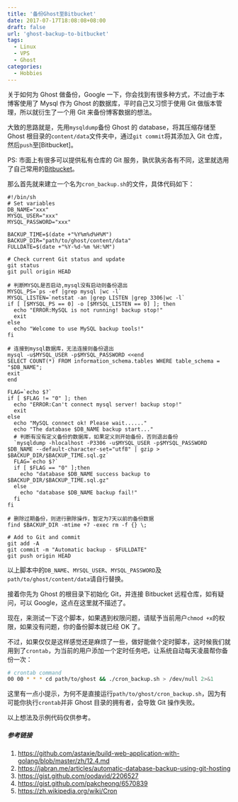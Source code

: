 ```yaml
---
title: '备份Ghost至Bitbucket'
date: 2017-07-17T18:08:08+08:00
draft: false
url: 'ghost-backup-to-bitbucket'
tags:
  - Linux
  - VPS
  - Ghost
categories:
  - Hobbies
---
```


关于如何为 Ghost 做备份，Google 一下，你会找到有很多种方式，不过由于本博客使用了 Mysql 作为 Ghost 的数据库，平时自己又习惯于使用 Git 做版本管理，所以就衍生了一个用 Git 来备份博客数据的想法。

大致的思路就是，先用`mysqldump`备份 Ghost 的 database，将其压缩存储至 Ghost 根目录的`content/data`文件夹中，通过`git commit`将其添加入 Git 仓库，然后`push`至[Bitbucket]。

PS: 市面上有很多可以提供私有仓库的 Git 服务，孰优孰劣各有不同，这里就选用了自己常用的[Bitbucket](https://bitbucket.org/)。

那么首先就来建立一个名为`cron_backup.sh`的文件，具体代码如下：

```shell
#!/bin/sh
# Set variables
DB_NAME="xxx"
MYSQL_USER="xxx"
MYSQL_PASSWORD="xxx"

BACKUP_TIME=$(date +"%Y%m%d%H%M")
BACKUP_DIR="path/to/ghost/content/data"
FULLDATE=$(date +"%Y-%d-%m %H:%M")

# Check current Git status and update
git status
git pull origin HEAD

# 判断MYSQL是否启动,mysql没有启动则备份退出
MYSQL_PS=`ps -ef |grep mysql |wc -l`
MYSQL_LISTEN=`netstat -an |grep LISTEN |grep 3306|wc -l`
if [ [$MYSQL_PS == 0] -o [$MYSQL_LISTEN == 0] ]; then
  echo "ERROR:MySQL is not running! backup stop!"
  exit
else
  echo "Welcome to use MySQL backup tools!"
fi

# 连接到mysql数据库，无法连接则备份退出
mysql -u$MYSQL_USER -p$MYSQL_PASSWORD <<end
SELECT COUNT(*) FROM information_schema.tables WHERE table_schema = "$DB_NAME";
exit
end

FLAG=`echo $?`
if [ $FLAG != "0" ]; then
  echo "ERROR:Can't connect mysql server! backup stop!"
  exit
else
  echo "MySQL connect ok! Please wait......"
  echo "The database $DB_NAME backup start..."
  # 判断有没有定义备份的数据库，如果定义则开始备份，否则退出备份
  `mysqldump -hlocalhost -P3306 -u$MYSQL_USER -p$MYSQL_PASSWORD $DB_NAME --default-character-set="utf8" | gzip > $BACKUP_DIR/$BACKUP_TIME.sql.gz`
  FLAG=`echo $?`
  if [ $FLAG == "0" ];then
    echo "database $DB_NAME success backup to $BACKUP_DIR/$BACKUP_TIME.sql.gz"
  else
    echo "database $DB_NAME backup fail!"
  fi
fi

# 删除过期备份，则进行删除操作，暂定为7天以前的备份数据
find $BACKUP_DIR -mtime +7 -exec rm -f {} \;

# Add to Git and commit
git add -A
git commit -m "Automatic backup - $FULLDATE"
git push origin HEAD
```

以上脚本中的`DB_NAME`、`MYSQL_USER`、`MYSQL_PASSWORD`及`path/to/ghost/content/data`请自行替换。

接着你先为 Ghost 的根目录下初始化 Git，并连接 Bitbucket 远程仓库，如有疑问，可以 Google，这点在这里就不描述了。

现在，来测试一下这个脚本，如果遇到权限问题，请赋予当前用户`chmod +x`的权限，如果没有问题，你的备份脚本就已经 OK 了。

不过，如果仅仅是这样感觉还是麻烦了一些，做好能做个定时脚本，这时候我们就用到了`crontab`，为当前的用户添加一个定时任务吧，让系统自动每天凌晨帮你备份一次：

```bash
# crontab command
00 00 * * * cd path/to/ghost && ./cron_backup.sh > /dev/null 2>&1
```

这里有一点小提示，为何不是直接运行`path/to/ghost/cron_backup.sh`，因为有可能你执行`crontab`并非 Ghost 目录的拥有者，会导致 Git 操作失败。

以上想法及示例代码仅供参考。

##### 参考链接

1. https://github.com/astaxie/build-web-application-with-golang/blob/master/zh/12.4.md
2. https://jabran.me/articles/automatic-database-backup-using-git-hosting
3. https://gist.github.com/oodavid/2206527
4. https://gist.github.com/pakcheong/6570839
5. https://zh.wikipedia.org/wiki/Cron
